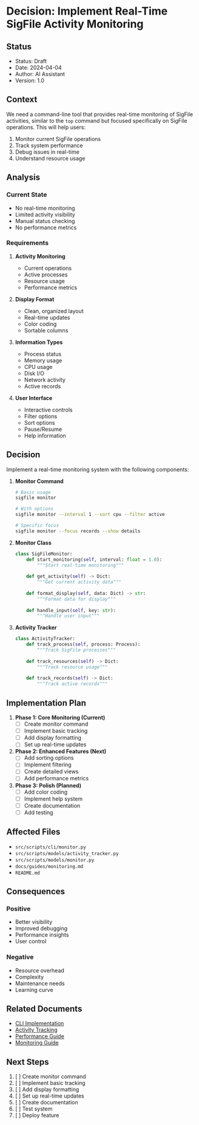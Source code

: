 # Decision: Implement Real-Time SigFile Activity Monitoring

## Status
- Status: Draft
- Date: 2024-04-04
- Author: AI Assistant
- Version: 1.0

## Context
We need a command-line tool that provides real-time monitoring of SigFile activities, similar to the `top` command but focused specifically on SigFile operations. This will help users:
1. Monitor current SigFile operations
2. Track system performance
3. Debug issues in real-time
4. Understand resource usage

## Analysis

### Current State
- No real-time monitoring
- Limited activity visibility
- Manual status checking
- No performance metrics

### Requirements
1. **Activity Monitoring**
   - Current operations
   - Active processes
   - Resource usage
   - Performance metrics

2. **Display Format**
   - Clean, organized layout
   - Real-time updates
   - Color coding
   - Sortable columns

3. **Information Types**
   - Process status
   - Memory usage
   - CPU usage
   - Disk I/O
   - Network activity
   - Active records

4. **User Interface**
   - Interactive controls
   - Filter options
   - Sort options
   - Pause/Resume
   - Help information

## Decision
Implement a real-time monitoring system with the following components:

1. **Monitor Command**
   ```bash
   # Basic usage
   sigfile monitor
   
   # With options
   sigfile monitor --interval 1 --sort cpu --filter active
   
   # Specific focus
   sigfile monitor --focus records --show details
   ```

2. **Monitor Class**
   ```python
   class SigFileMonitor:
       def start_monitoring(self, interval: float = 1.0):
           """Start real-time monitoring"""
           
       def get_activity(self) -> Dict:
           """Get current activity data"""
           
       def format_display(self, data: Dict) -> str:
           """Format data for display"""
           
       def handle_input(self, key: str):
           """Handle user input"""
   ```

3. **Activity Tracker**
   ```python
   class ActivityTracker:
       def track_process(self, process: Process):
           """Track SigFile processes"""
           
       def track_resources(self) -> Dict:
           """Track resource usage"""
           
       def track_records(self) -> Dict:
           """Track active records"""
   ```

## Implementation Plan

1. **Phase 1: Core Monitoring (Current)**
   - [ ] Create monitor command
   - [ ] Implement basic tracking
   - [ ] Add display formatting
   - [ ] Set up real-time updates

2. **Phase 2: Enhanced Features (Next)**
   - [ ] Add sorting options
   - [ ] Implement filtering
   - [ ] Create detailed views
   - [ ] Add performance metrics

3. **Phase 3: Polish (Planned)**
   - [ ] Add color coding
   - [ ] Implement help system
   - [ ] Create documentation
   - [ ] Add testing

## Affected Files
- `src/scripts/cli/monitor.py`
- `src/scripts/models/activity_tracker.py`
- `src/scripts/models/monitor.py`
- `docs/guides/monitoring.md`
- `README.md`

## Consequences

### Positive
- Better visibility
- Improved debugging
- Performance insights
- User control

### Negative
- Resource overhead
- Complexity
- Maintenance needs
- Learning curve

## Related Documents
- [CLI Implementation](../cli/commands.py)
- [Activity Tracking](../models/activity_tracker.py)
- [Performance Guide](../docs/guides/performance.md)
- [Monitoring Guide](../docs/guides/monitoring.md)

## Next Steps
1. [ ] Create monitor command
2. [ ] Implement basic tracking
3. [ ] Add display formatting
4. [ ] Set up real-time updates
5. [ ] Create documentation
6. [ ] Test system
7. [ ] Deploy feature 
